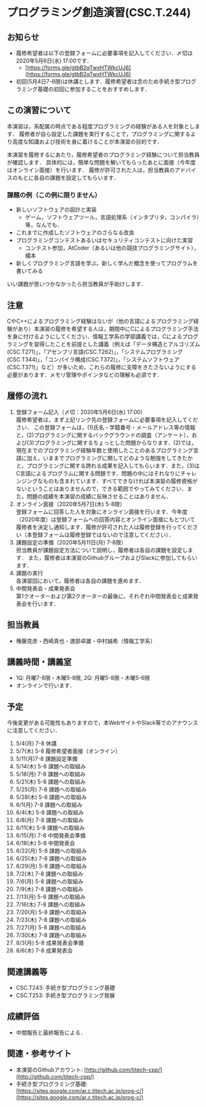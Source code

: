# プログラミング創造演習(CSC.T.244)

## お知らせ
* 履修希望者は以下の登録フォームに必要事項を記入してください．〆切は2020年5月6日(水) 17:00です．
  - [https://forms.gle/gtbB2qTwxHTWkcUJ6](https://forms.gle/gtbB2qTwxHTWkcUJ6)
* 初回(5月4日7-8限)は休講とします．履修希望者は念のため手続き型プログラミング基礎の初回に参加することをおすすめします．

## この演習について
本演習は，系配属の時点である程度プログラミングの経験がある人を対象とします．
履修者が自ら設定した課題を実行することで，プログラミングに関するより高度な知識および技術を身に着けることが本演習の目的です．

本演習を履修するにあたり，履修希望者のプログラミング経験について担当教員が確認します．
具体的には，簡単な問題を解いてもらったあとに面接（今年度はオンライン面接）を行います．
履修が許可された人は，担当教員のアドバイスのもとに各自の課題を設定してもらいます．

### 課題の例（この例に限りません）
* 新しいソフトウェアの設計と実装
  - ゲーム，ソフトウェアツール，言語処理系（インタプリタ，コンパイラ）等，なんでも．
* これまでに作成したソフトウェアのさらなる改良
* プログラミングコンテストあるいはセキュリティコンテストに向けた実習
  - コンテスト参加，AtCoder（あるいは他の競技プログラミングサイト），蟻本
* 新しくプログラミング言語を学ぶ，新しく学んだ概念を使ってプログラムを書いてみる

いい課題が思いつかなかったら担当教員が手助けします．

## 注意
CやC++によるプログラミング経験はないが（他の言語によるプログラミング経験があり）本演習の履修を希望する人は，期間中にCによるプログラミング手法を身に付けるようにしてください．情報工学系の学部講義では，Cによるプログラミングを習得したことを前提とした講義（例えば「データ構造とアルゴリズム(CSC.T271)」，「アセンブリ言語(CSC.T262)」，「システムプログラミング(CSC.T344)」，「コンパイラ構成(CSC.T372)」，「システムソフトウェア(CSC.T371)」など）が多いため，これらの履修に支障をきたさないようにする必要があります．メモリ管理やポインタなどの理解も必須です．

## 履修の流れ
1. 登録フォーム記入（〆切：2020年5月6日(水) 17:00）  
履修希望者は，まず上記リンク先の登録フォームに必要事項を記入してください．
この登録フォームは，(1)氏名・学籍番号・メールアドレス等の情報と，(2)プログラミングに関するバックグラウンドの調査（アンケート），および(3)プログラミングに関するちょっとした問題からなります．(2)では，現在までのプログラミング経験年数と使用したことのあるプログラミング言語に加え，いままでプログラミングに関してどのような勉強をしてきたかと，プログラミングに関する誇れる成果を記入してもらいます．また，(3)はC言語によるプログラムに関する問題です．問題の中にはそれなりにチャレンジングなものも含まれています．すべてできなければ本演習の履修資格がないということはありませんので，できる範囲でやってみてください．また，問題の成績を本演習の成績に反映させることはありません．
2. オンライン面接（2020年5月7日(木) 5-8限）  
登録フォームに回答した人を対象にオンライン面接を行います．今年度（2020年度）は登録フォームへの回答内容とオンライン面接にもとづいて履修者を決定し通知します．履修が許可された人は履修登録を行ってください（本登録フォームは履修登録ではないので注意してください）．
3. 課題設定の準備（2020年5月11日(月) 7-8限）  
担当教員が課題設定方法について説明し，履修者は各自の課題を設定します．
また，履修者は本演習のGithubグループおよびSlackに参加してもらいます．
4. 課題の実行  
各演習回において，履修者は各自の課題を進めます．
5. 中間発表会・成果発表会  
第1クオーターおよび第2クオーターの最後に，それぞれ中間発表会と成果発表会を行います．

## 担当教員
* 権藤克彦・西崎真也・渡部卓雄・中村誠希（情報工学系）

## 講義時間・講義室
* 1Q: 月曜7-8限・木曜5-8限, 2Q: 月曜5-8限・木曜5-6限
* オンラインで行います．

## 予定
今後変更がある可能性もありますので，本WebサイトやSlack等でのアナウンスに注意してください．

1. 5/4(月) 7-8 休講
2. 5/7(木) 5-8 履修希望者面接（オンライン）
3. 5/11(月)7-8 課題設定準備
4. 5/14(木) 5-8 課題への取組み
5. 5/18(月) 7-8 課題への取組み
6. 5/21(木) 5-8 課題への取組み
7. 5/25(月) 7-8 課題への取組み
8. 5/28(木) 5-8 課題への取組み
9. 6/1(月) 7-8 課題への取組み
10. 6/4(木) 5-8 課題への取組み
11. 6/8(月) 7-8 課題への取組み
12. 6/11(木) 5-8 課題への取組み
13. 6/15(月) 7-8 中間発表会準備
14. 6/18(木) 5-8 中間発表会
15. 6/22(月) 5-8 課題への取組み
16. 6/25(木) 7-8 課題への取組み
17. 6/29(月) 5-8 課題への取組み
18. 7/2(木) 7-8 課題への取組み
19. 7/6(月) 5-8 課題への取組み
20. 7/9(木) 7-8 課題への取組み
21. 7/13(月) 5-8 課題への取組み
22. 7/16(木) 7-8 課題への取組み
23. 7/20(月) 5-8 課題への取組み
24. 7/23(木) 7-8 課題への取組み
25. 7/27(月) 5-8 課題への取組み
26. 7/30(木) 7-8 課題への取組み
27. 8/3(月) 5-8 成果発表会準備
28. 8/6(木) 7-8 成果発表会

## 関連講義等
* CSC.T243: 手続き型プログラミング基礎
* CSC.T253: 手続き型プログラミング発展

## 成績評価
* 中間報告と最終報告による．

## 関連・参考サイト
* 本演習のGithubアカウント: [http://github.com/titech-cpp/](http://github.com/titech-cpp/)
* 手続き型プログラミング基礎: [https://sites.google.com/ar.c.titech.ac.jp/prog-c/](https://sites.google.com/ar.c.titech.ac.jp/prog-c/)